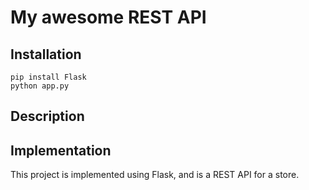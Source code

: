 # My awesome REST API

## Installation

```
pip install Flask
python app.py
```

## Description


## Implementation

This project is implemented using Flask, and is a REST API for a store.
